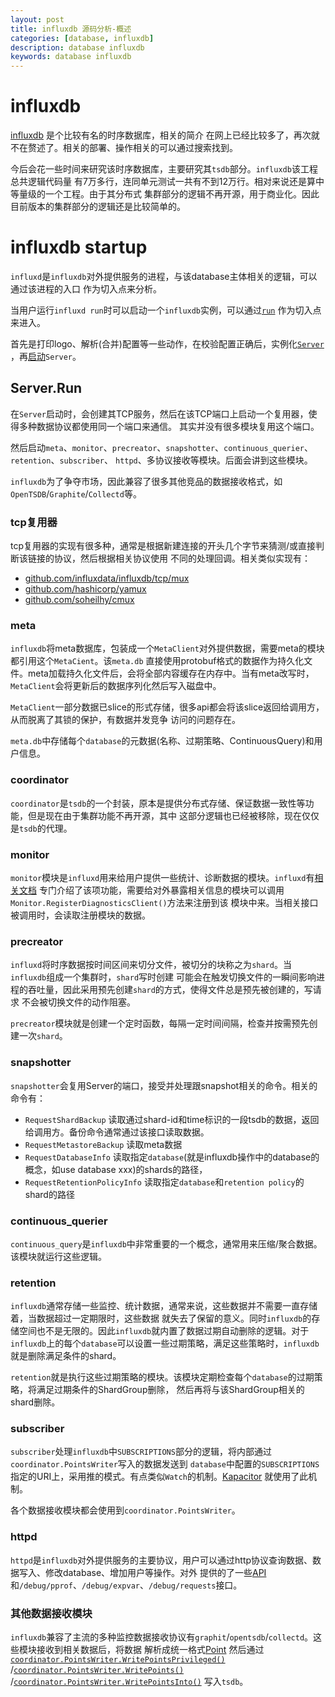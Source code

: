 ```yaml
---
layout: post
title: influxdb 源码分析-概述
categories: [database, influxdb]
description: database influxdb
keywords: database influxdb
---
```


# influxdb
[influxdb](https://github.com/influxdata/influxdb) 是个比较有名的时序数据库，相关的简介
在网上已经比较多了，再次就不在赘述了。相关的部署、操作相关的可以通过搜索找到。

今后会花一些时间来研究该时序数据库，主要研究其`tsdb`部分。`influxdb`该工程总共逻辑代码量
有7万多行，连同单元测试一共有不到12万行。相对来说还是算中等量级的一个工程。由于其分布式
集群部分的逻辑不再开源，用于商业化。因此目前版本的集群部分的逻辑还是比较简单的。

# influxdb startup
`influxd`是`influxdb`对外提供服务的进程，与该database主体相关的逻辑，可以通过该进程的入口
作为切入点来分析。

当用户运行`influxd run`时可以启动一个`influxdb`实例，可以通过[`run`](https://github.com/influxdata/influxdb/blob/4957b3d8be5fff66b1150f3fe894da09092e923a/cmd/influxd/main.go#L80-L114)
作为切入点来进入。

首先是打印logo、解析(合并)配置等一些动作，在校验配置正确后，实例化[`Server`](https://github.com/influxdata/influxdb/blob/4957b3d8be5fff66b1150f3fe894da09092e923a/cmd/influxd/run/server.go#L102-L209)
，再[启动](https://github.com/influxdata/influxdb/blob/4957b3d8be5fff66b1150f3fe894da09092e923a/cmd/influxd/run/server.go#L348-L437)`Server`。

## Server.Run
在`Server`启动时，会创建其TCP服务，然后在该TCP端口上启动一个复用器，使得多种数据协议都使用同一个端口来通信。
其实并没有很多模块复用这个端口。

然后启动`meta`、`monitor`、`precreator`、`snapshotter`、`continuous_querier`、`retention`、`subscriber`、
`httpd`、多协议接收等模块。后面会讲到这些模块。

`influxdb`为了争夺市场，因此兼容了很多其他竞品的数据接收格式，如`OpenTSDB`/`Graphite`/`Collectd`等。

### tcp复用器
tcp复用器的实现有很多种，通常是根据新建连接的开头几个字节来猜测/或直接判断该链接的协议，然后根据相关协议使用
不同的处理回调。相关类似实现有：

* [github.com/influxdata/influxdb/tcp/mux](https://github.com/influxdata/influxdb/blob/4957b3d8be5fff66b1150f3fe894da09092e923a/tcp/mux.go)
* [github.com/hashicorp/yamux](https://github.com/hashicorp/yamux)
* [github.com/soheilhy/cmux](https://github.com/soheilhy/cmux)

### meta
`influxdb`将meta数据库，包装成一个`MetaClient`对外提供数据，需要meta的模块都引用这个`MetaCient`。该`meta.db`
直接使用protobuf格式的数据作为持久化文件。meta加载持久化文件后，会将全部内容缓存在内存中。当有meta改写时，
`MetaClient`会将更新后的数据序列化然后写入磁盘中。

`MetaClient`一部分数据已slice的形式存储，很多api都会将该slice返回给调用方，从而脱离了其锁的保护，有数据并发竞争
访问的问题存在。

`meta.db`中存储每个`database`的元数据(名称、过期策略、ContinuousQuery)和用户信息。

### coordinator
`coordinator`是`tsdb`的一个封装，原本是提供分布式存储、保证数据一致性等功能，但是现在由于集群功能不再开源，其中
这部分逻辑也已经被移除，现在仅仅是`tsdb`的代理。

### monitor
`monitor`模块是`influxd`用来给用户提供一些统计、诊断数据的模块。`influxd`有[相关文档](https://github.com/influxdata/influxdb/blob/4957b3d8be5fff66b1150f3fe894da09092e923a/monitor/README.md)
专门介绍了该项功能，需要给对外暴露相关信息的模块可以调用`Monitor.RegisterDiagnosticsClient()`方法来注册到该
模块中来。当相关接口被调用时，会读取注册模块的数据。

### precreator
`influxd`将时序数据按时间区间来切分文件，被切分的块称之为`shard`。当`influxdb`组成一个集群时，`shard`写时创建
可能会在触发切换文件的一瞬间影响进程的吞吐量，因此采用预先创建`shard`的方式，使得文件总是预先被创建的，写请求
不会被切换文件的动作阻塞。

`precreator`模块就是创建一个定时函数，每隔一定时间间隔，检查并按需预先创建一次`shard`。

### snapshotter
`snapshotter`会复用Server的端口，接受并处理跟snapshot相关的命令。相关的命令有：

* `RequestShardBackup` 读取通过shard-id和time标识的一段tsdb的数据，返回给调用方。备份命令通常通过该接口读取数据。
* `RequestMetastoreBackup` 读取meta数据
* `RequestDatabaseInfo` 读取指定`database`(就是influxdb操作中的database的概念，如use database xxx)的shards的路径，
* `RequestRetentionPolicyInfo` 读取指定`database`和`retention policy`的shard的路径

### continuous_querier
`continuous_query`是`influxdb`中非常重要的一个概念，通常用来压缩/聚合数据。该模块就运行这些逻辑。

### retention
`influxdb`通常存储一些监控、统计数据，通常来说，这些数据并不需要一直存储着，当数据超过一定期限时，这些数据
就失去了保留的意义。同时`influxdb`的存储空间也不是无限的。因此`influxdb`就内置了数据过期自动删除的逻辑。对于
`influxdb`上的每个`database`可以设置一些过期策略，满足这些策略时，`influxdb`就是删除满足条件的shard。

`retention`就是执行这些过期策略的模块。该模块定期检查每个`database`的过期策略，将满足过期条件的ShardGroup删除，
然后再将与该ShardGroup相关的shard删除。

### subscriber
`subscriber`处理`influxdb`中`SUBSCRIPTIONS`部分的逻辑，将内部通过`coordinator.PointsWriter`写入的数据发送到
`database`中配置的`SUBSCRIPTIONS`指定的URI上，采用推的模式。有点类似`Watch`的机制。[Kapacitor](https://docs.influxdata.com/kapacitor/v1.3/)
就使用了此机制。

各个数据接收模块都会使用到`coordinator.PointsWriter`。

### httpd
`httpd`是`influxdb`对外提供服务的主要协议，用户可以通过http协议查询数据、数据写入、修改database、增加用户等操作。对外
提供的了一些[API](https://github.com/influxdata/influxdb/blob/4957b3d8be5fff66b1150f3fe894da09092e923a/services/httpd/handler.go#L121-L156)
和`/debug/pprof`、`/debug/expvar`、`/debug/requests`接口。

### 其他数据接收模块
`influxdb`兼容了主流的多种监控数据接收协议有`graphit`/`opentsdb`/`collectd`。这些模块接收到相关数据后，将数据
解析成统一格式[Point](https://github.com/influxdata/influxdb/blob/4957b3d8be5fff66b1150f3fe894da09092e923a/models/points.go#L47-L120)
然后通过[`coordinator.PointsWriter.WritePointsPrivileged()`](https://github.com/influxdata/influxdb/blob/4957b3d8be5fff66b1150f3fe894da09092e923a/coordinator/points_writer.go#L293-L355)
/[`coordinator.PointsWriter.WritePoints()`](https://github.com/influxdata/influxdb/blob/4957b3d8be5fff66b1150f3fe894da09092e923a/coordinator/points_writer.go#L288-L290)
/[`coordinator.PointsWriter.WritePointsInto()`](https://github.com/influxdata/influxdb/blob/4957b3d8be5fff66b1150f3fe894da09092e923a/coordinator/points_writer.go#L283-L285)
写入`tsdb`。
